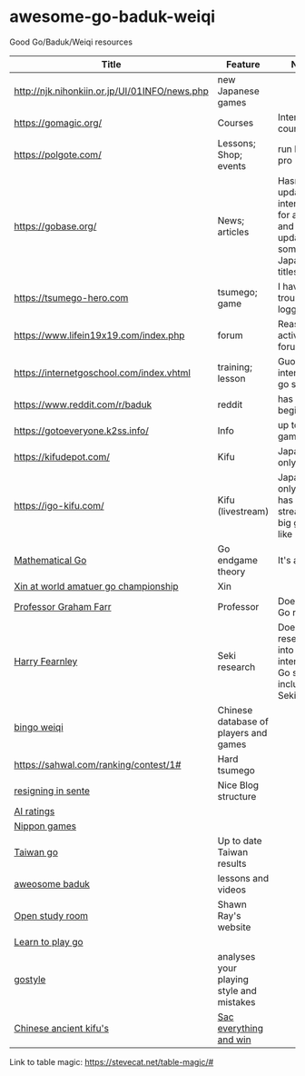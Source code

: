 # awesome-go-baduk-weiqi
Good Go/Baduk/Weiqi resources 

| Title                                                                                                           | Feature                               | Notes                                                                          | Active |
|-----------------------------------------------------------------------------------------------------------------|---------------------------------------|--------------------------------------------------------------------------------|--------|
| http://njk.nihonkiin.or.jp/UI/01INFO/news.php                                                                   | new Japanese games                    |                                                                                | Yes    |
| https://gomagic.org/                                                                                            | Courses                               | Interactive courses                                                            |        |
| https://polgote.com/                                                                                            | Lessons; Shop; events                 | run by go pro                                                                  |        |
| https://gobase.org/                                                                                             | News; articles                        | Hasn't updated internationsl for a while and updated some 2020 Japanese titles | No     |
| https://tsumego-hero.com                                                                                        | tsumego; game                         | I have trouble logging in                                                      |        |
| https://www.lifein19x19.com/index.php                                                                           | forum                                 | Reasonably active forum                                                        |        |
| https://internetgoschool.com/index.vhtml                                                                        | training; lesson                      | Guo Juan's interactive go school                                               |        |
| https://www.reddit.com/r/baduk                                                                                  | reddit                                | has a nice beginer link                                                        |        |
| https://gotoeveryone.k2ss.info/                                                                                 | Info                                  | up to date game info                                                           | Yes    |
| https://kifudepot.com/                                                                                          | Kifu                                  | Japanese only                                                                  | Yes    |
| https://igo-kifu.com/                                                                                           | Kifu (livestream)                     | Japanese only; but has live stream of big games like Kisei                     | Yes    |
| [Mathematical Go](https://www.youtube.com/watch?list=PL329A9A14A4F7D8E7&v=rNvP6a8sTnI&feature=youtu.be)         | Go endgame theory                     | It's a book                                                                    | NA     |
| [Xin at world amatuer go championship](https://www.youtube.com/watch?v=F8MCjk9kC0M&t=22573s)                    | Xin                                   |                                                                                | NA     |
| [Professor Graham Farr](https://research.monash.edu/en/persons/graham-farr)                                     | Professor                             | Does lots of Go research                                                       |        |
| [Harry Fearnley](http://harryfearnley.com/)                                                                     | Seki research                         | Does research into interesting Go stuff including Seki                         | Yes    |
| [bingo weiqi](http://bingoweiqi.com/pwdo/current_titles.php)                                                    | Chinese database of players and games |                                                                                |        |
| https://sahwal.com/ranking/contest/1#                                                                           | Hard tsumego                          |                                                                                |        |
| [resigning in sente](https://resigning-in-sente.github.io/joseki/44/2021/02/21/44-33-invasion-2-2-34-invasion/) | Nice Blog structure                   |                                                                                |        |
| [AI ratings](https://github.com/breakwa11/GoAIRatings)                                                          |                                       |                                                                                |        |
| [Nippon games](https://homepages.cwi.nl/~aeb/go/games/games/index.html)
| [Taiwan go](http://taiwangorg.blogspot.com/) | Up to date Taiwan results
| [aweosome baduk](https://awesomebaduk.com/) | lessons and videos |
| [Open study room](https://openstudyroom.org/) | Shawn Ray's website |
| [Learn to play go](https://www.learn-go.net/) | 
| [gostyle](http://gostyle.j2m.cz/) | analyses your playing style and mistakes | 
| [Chinese ancient kifu's](https://weiqipu.net/) | [Sac everything and win](https://weiqipu.net/qishou/qipu/353)

Link to table magic: https://stevecat.net/table-magic/#
